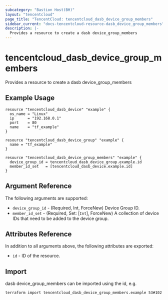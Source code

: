 ```yaml
---
subcategory: "Bastion Host(BH)"
layout: "tencentcloud"
page_title: "TencentCloud: tencentcloud_dasb_device_group_members"
sidebar_current: "docs-tencentcloud-resource-dasb_device_group_members"
description: |-
  Provides a resource to create a dasb device_group_members
---
```


# tencentcloud_dasb_device_group_members

Provides a resource to create a dasb device_group_members

## Example Usage

```hcl
resource "tencentcloud_dasb_device" "example" {
  os_name = "Linux"
  ip      = "192.168.0.1"
  port    = 80
  name    = "tf_example"
}

resource "tencentcloud_dasb_device_group" "example" {
  name = "tf_example"
}

resource "tencentcloud_dasb_device_group_members" "example" {
  device_group_id = tencentcloud_dasb_device_group.example.id
  member_id_set   = [tencentcloud_dasb_device.example.id]
}
```

## Argument Reference

The following arguments are supported:

* `device_group_id` - (Required, Int, ForceNew) Device Group ID.
* `member_id_set` - (Required, Set: [`Int`], ForceNew) A collection of device IDs that need to be added to the device group.

## Attributes Reference

In addition to all arguments above, the following attributes are exported:

* `id` - ID of the resource.



## Import

dasb device_group_members can be imported using the id, e.g.

```
terraform import tencentcloud_dasb_device_group_members.example 53#102
```

